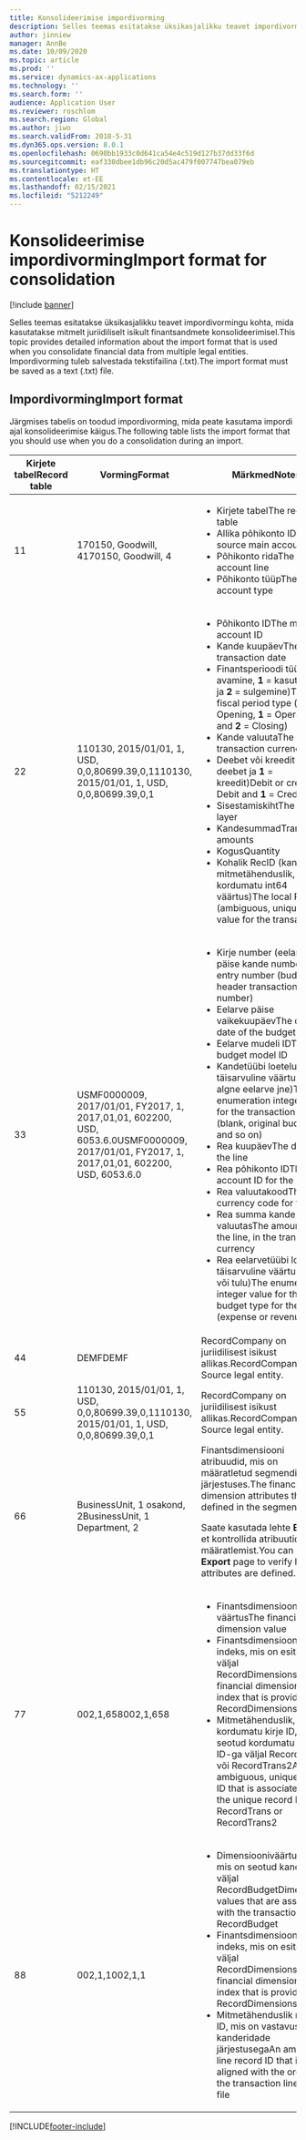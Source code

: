 ```yaml
---
title: Konsolideerimise impordivorming
description: Selles teemas esitatakse üksikasjalikku teavet impordivormingu kohta, mida kasutatakse mitmelt juriidiliselt isikult finantsandmete konsolideerimisel.
author: jinniew
manager: AnnBe
ms.date: 10/09/2020
ms.topic: article
ms.prod: ''
ms.service: dynamics-ax-applications
ms.technology: ''
ms.search.form: ''
audience: Application User
ms.reviewer: roschlom
ms.search.region: Global
ms.author: jiwo
ms.search.validFrom: 2018-5-31
ms.dyn365.ops.version: 8.0.1
ms.openlocfilehash: 0690bb1933c0d641ca54e4c519d127b37dd33f6d
ms.sourcegitcommit: eaf330dbee1db96c20d5ac479f007747bea079eb
ms.translationtype: HT
ms.contentlocale: et-EE
ms.lasthandoff: 02/15/2021
ms.locfileid: "5212249"
---
```

# <a name="import-format-for-consolidation"></a><span data-ttu-id="2c3da-103">Konsolideerimise impordivorming</span><span class="sxs-lookup"><span data-stu-id="2c3da-103">Import format for consolidation</span></span>

[!include [banner](../includes/banner.md)]

<span data-ttu-id="2c3da-104">Selles teemas esitatakse üksikasjalikku teavet impordivormingu kohta, mida kasutatakse mitmelt juriidiliselt isikult finantsandmete konsolideerimisel.</span><span class="sxs-lookup"><span data-stu-id="2c3da-104">This topic provides detailed information about the import format that is used when you consolidate financial data from multiple legal entities.</span></span> <span data-ttu-id="2c3da-105">Impordivorming tuleb salvestada tekstifailina (.txt).</span><span class="sxs-lookup"><span data-stu-id="2c3da-105">The import format must be saved as a text (.txt) file.</span></span>

## <a name="import-format"></a><span data-ttu-id="2c3da-106">Impordivorming</span><span class="sxs-lookup"><span data-stu-id="2c3da-106">Import format</span></span>

<span data-ttu-id="2c3da-107">Järgmises tabelis on toodud impordivorming, mida peate kasutama impordi ajal konsolideerimise käigus.</span><span class="sxs-lookup"><span data-stu-id="2c3da-107">The following table lists the import format that you should use when you do a consolidation during an import.</span></span>

| <span data-ttu-id="2c3da-108">Kirjete tabel</span><span class="sxs-lookup"><span data-stu-id="2c3da-108">Record table</span></span> | <span data-ttu-id="2c3da-109">Vorming</span><span class="sxs-lookup"><span data-stu-id="2c3da-109">Format</span></span> | <span data-ttu-id="2c3da-110">Märkmed</span><span class="sxs-lookup"><span data-stu-id="2c3da-110">Notes</span></span> |
|--------------|---------|-------|
| <span data-ttu-id="2c3da-111">1</span><span class="sxs-lookup"><span data-stu-id="2c3da-111">1</span></span>            | <span data-ttu-id="2c3da-112">170150, Goodwill, 4</span><span class="sxs-lookup"><span data-stu-id="2c3da-112">170150, Goodwill, 4</span></span> | <ul><li><span data-ttu-id="2c3da-113">Kirjete tabel</span><span class="sxs-lookup"><span data-stu-id="2c3da-113">The record table</span></span></li><li><span data-ttu-id="2c3da-114">Allika põhikonto ID</span><span class="sxs-lookup"><span data-stu-id="2c3da-114">The source main account ID</span></span></li><li><span data-ttu-id="2c3da-115">Põhikonto rida</span><span class="sxs-lookup"><span data-stu-id="2c3da-115">The main account line</span></span></li><li><span data-ttu-id="2c3da-116">Põhikonto tüüp</span><span class="sxs-lookup"><span data-stu-id="2c3da-116">The main account type</span></span></li></ul> |
| <span data-ttu-id="2c3da-117">2</span><span class="sxs-lookup"><span data-stu-id="2c3da-117">2</span></span>            | <span data-ttu-id="2c3da-118">110130, 2015/01/01, 1, USD, 0,0,80699.39,0,1</span><span class="sxs-lookup"><span data-stu-id="2c3da-118">110130, 2015/01/01, 1, USD, 0,0,80699.39,0,1</span></span> | <ul><li><span data-ttu-id="2c3da-119">Põhikonto ID</span><span class="sxs-lookup"><span data-stu-id="2c3da-119">The main account ID</span></span></li><li><span data-ttu-id="2c3da-120">Kande kuupäev</span><span class="sxs-lookup"><span data-stu-id="2c3da-120">The transaction date</span></span></li><li><span data-ttu-id="2c3da-121">Finantsperioodi tüüp (**0** = avamine, **1** = kasutamine ja **2** = sulgemine)</span><span class="sxs-lookup"><span data-stu-id="2c3da-121">The fiscal period type (**0** = Opening, **1** = Operating, and **2** = Closing)</span></span></li><li><span data-ttu-id="2c3da-122">Kande valuuta</span><span class="sxs-lookup"><span data-stu-id="2c3da-122">The transaction currency</span></span></li><li><span data-ttu-id="2c3da-123">Deebet või kreedit (**0** = deebet ja **1** = kreedit)</span><span class="sxs-lookup"><span data-stu-id="2c3da-123">Debit or credit (**0** = Debit and **1** = Credit)</span></span></li><li><span data-ttu-id="2c3da-124">Sisestamiskiht</span><span class="sxs-lookup"><span data-stu-id="2c3da-124">The posting layer</span></span></li><li><span data-ttu-id="2c3da-125">Kandesummad</span><span class="sxs-lookup"><span data-stu-id="2c3da-125">Transaction amounts</span></span></li><li><span data-ttu-id="2c3da-126">Kogus</span><span class="sxs-lookup"><span data-stu-id="2c3da-126">Quantity</span></span></li><li><span data-ttu-id="2c3da-127">Kohalik RecID (kande mitmetähenduslik, kordumatu int64 väärtus)</span><span class="sxs-lookup"><span data-stu-id="2c3da-127">The local RecID (ambiguous, unique int64 value for the transaction)</span></span></li></ul> |
| <span data-ttu-id="2c3da-128">3</span><span class="sxs-lookup"><span data-stu-id="2c3da-128">3</span></span>            | <span data-ttu-id="2c3da-129">USMF0000009, 2017/01/01, FY2017, 1, 2017,01,01, 602200, USD, 6053.6.0</span><span class="sxs-lookup"><span data-stu-id="2c3da-129">USMF0000009, 2017/01/01, FY2017, 1, 2017,01,01, 602200, USD, 6053.6.0</span></span> | <ul><li><span data-ttu-id="2c3da-130">Kirje number (eelarve päise kande number)</span><span class="sxs-lookup"><span data-stu-id="2c3da-130">The entry number (budget header transaction number)</span></span></li><li><span data-ttu-id="2c3da-131">Eelarve päise vaikekuupäev</span><span class="sxs-lookup"><span data-stu-id="2c3da-131">The default date of the budget header</span></span></li><li><span data-ttu-id="2c3da-132">Eelarve mudeli ID</span><span class="sxs-lookup"><span data-stu-id="2c3da-132">The budget model ID</span></span></li><li><span data-ttu-id="2c3da-133">Kandetüübi loetelu täisarvuline väärtus (tühi, algne eelarve jne)</span><span class="sxs-lookup"><span data-stu-id="2c3da-133">The enumeration integer value for the transaction type (blank, original budget, and so on)</span></span></li><li><span data-ttu-id="2c3da-134">Rea kuupäev</span><span class="sxs-lookup"><span data-stu-id="2c3da-134">The date of the line</span></span></li><li><span data-ttu-id="2c3da-135">Rea põhikonto ID</span><span class="sxs-lookup"><span data-stu-id="2c3da-135">The main account ID for the line</span></span></li><li><span data-ttu-id="2c3da-136">Rea valuutakood</span><span class="sxs-lookup"><span data-stu-id="2c3da-136">The currency code for the line</span></span></li><li><span data-ttu-id="2c3da-137">Rea summa kande valuutas</span><span class="sxs-lookup"><span data-stu-id="2c3da-137">The amount for the line, in the transaction currency</span></span></li><li><span data-ttu-id="2c3da-138">Rea eelarvetüübi loetelu täisarvuline väärtus (kulu või tulu)</span><span class="sxs-lookup"><span data-stu-id="2c3da-138">The enumeration integer value for the budget type for the line (expense or revenue)</span></span></li></ul> |
| <span data-ttu-id="2c3da-139">4</span><span class="sxs-lookup"><span data-stu-id="2c3da-139">4</span></span>            | <span data-ttu-id="2c3da-140">DEMF</span><span class="sxs-lookup"><span data-stu-id="2c3da-140">DEMF</span></span> | <span data-ttu-id="2c3da-141">RecordCompany on juriidilisest isikust allikas.</span><span class="sxs-lookup"><span data-stu-id="2c3da-141">RecordCompany is the Source legal entity.</span></span> |
| <span data-ttu-id="2c3da-142">5</span><span class="sxs-lookup"><span data-stu-id="2c3da-142">5</span></span>            | <span data-ttu-id="2c3da-143">110130, 2015/01/01, 1, USD, 0,0,80699.39,0,1</span><span class="sxs-lookup"><span data-stu-id="2c3da-143">110130, 2015/01/01, 1, USD, 0,0,80699.39,0,1</span></span> | <span data-ttu-id="2c3da-144">RecordCompany on juriidilisest isikust allikas.</span><span class="sxs-lookup"><span data-stu-id="2c3da-144">RecordCompany is the Source legal entity.</span></span> |
| <span data-ttu-id="2c3da-145">6</span><span class="sxs-lookup"><span data-stu-id="2c3da-145">6</span></span>            | <span data-ttu-id="2c3da-146">BusinessUnit, 1 osakond, 2</span><span class="sxs-lookup"><span data-stu-id="2c3da-146">BusinessUnit, 1 Department, 2</span></span> | <span data-ttu-id="2c3da-147">Finantsdimensiooni atribuudid, mis on määratletud segmendi järjestuses.</span><span class="sxs-lookup"><span data-stu-id="2c3da-147">The financial dimension attributes that are defined in the segment order.</span></span><p><span data-ttu-id="2c3da-148">Saate kasutada lehte **Eksport**, et kontrollida atribuutide määratlemist.</span><span class="sxs-lookup"><span data-stu-id="2c3da-148">You can use the **Export** page to verify how the attributes are defined.</span></span></p> |
| <span data-ttu-id="2c3da-149">7</span><span class="sxs-lookup"><span data-stu-id="2c3da-149">7</span></span>            | <span data-ttu-id="2c3da-150">002,1,658</span><span class="sxs-lookup"><span data-stu-id="2c3da-150">002,1,658</span></span> | <ul><li><span data-ttu-id="2c3da-151">Finantsdimensiooni väärtus</span><span class="sxs-lookup"><span data-stu-id="2c3da-151">The financial dimension value</span></span></li><li><span data-ttu-id="2c3da-152">Finantsdimensioon kui indeks, mis on esitatud väljal RecordDimensions</span><span class="sxs-lookup"><span data-stu-id="2c3da-152">The financial dimension, as the index that is provided in RecordDimensions</span></span></li><li><span data-ttu-id="2c3da-153">Mitmetähenduslik, kordumatu kirje ID, mis on seotud kordumatu kirje ID-ga väljal RecordTrans või RecordTrans2</span><span class="sxs-lookup"><span data-stu-id="2c3da-153">An ambiguous, unique record ID that is associated with the unique record ID from RecordTrans or RecordTrans2</span></span></li></ul> |
| <span data-ttu-id="2c3da-154">8</span><span class="sxs-lookup"><span data-stu-id="2c3da-154">8</span></span>            | <span data-ttu-id="2c3da-155">002,1,1</span><span class="sxs-lookup"><span data-stu-id="2c3da-155">002,1,1</span></span> | <ul><li><span data-ttu-id="2c3da-156">Dimensiooniväärtused, mis on seotud kandega väljal RecordBudget</span><span class="sxs-lookup"><span data-stu-id="2c3da-156">Dimension values that are associated with the transaction from RecordBudget</span></span></li><li><span data-ttu-id="2c3da-157">Finantsdimensioon kui indeks, mis on esitatud väljal RecordDimensions</span><span class="sxs-lookup"><span data-stu-id="2c3da-157">The financial dimension, as the index that is provided in RecordDimensions</span></span></li><li><span data-ttu-id="2c3da-158">Mitmetähenduslik reakirje ID, mis on vastavuses faili kanderidade järjestusega</span><span class="sxs-lookup"><span data-stu-id="2c3da-158">An ambiguous line record ID that is aligned with the order of the transaction lines in the file</span></span></li></ul> |


[!INCLUDE[footer-include](../../includes/footer-banner.md)]